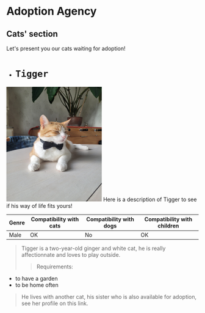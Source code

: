 # Adoption Agency #
## Cats' section ##
Let's present you our cats waiting for adoption!
- # `Tigger`
<img src="./tigrou.jpg" alt="Tigrou" width="250" height="300">  
Here is a description of Tigger to see if his way of life fits yours!

| Genre | Compatibility with cats | Compatibility with dogs | Compatibility with children |
|-------|--------------------|---------------------|----------------------|
| Male  | OK               | No                 | OK                 |

>Tigger is a two-year-old ginger and white cat, he is really affectionnate and loves to play outside. 
>
>>Requirements:
- to have a garden
- to be home often
>
>He lives with another cat, his sister who is also available for adoption, see her profile on this link. 






